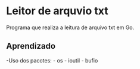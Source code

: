 # Leitor de arquvio txt

Programa que realiza a leitura de arquivo txt em Go.

## Aprendizado
 -Uso dos pacotes:
    - os
    - ioutil
    - bufio
